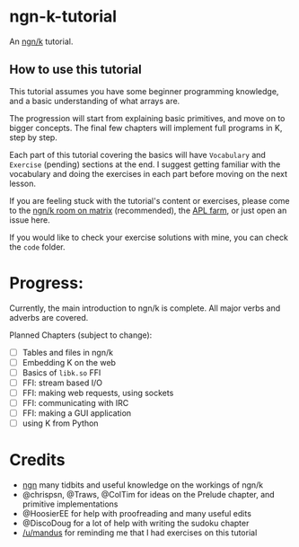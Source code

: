 # ngn-k-tutorial
An [ngn/k](https://codeberg.org/ngn/k) tutorial.

## How to use this tutorial

This tutorial assumes you have some beginner programming knowledge, and a basic understanding of what arrays are.

The progression will start from explaining basic primitives, and move on to bigger concepts. The final few chapters will implement full programs in K,
step by step.

Each part of this tutorial covering the basics will have `Vocabulary` and `Exercise` (pending) sections at the end. I suggest getting familiar with the vocabulary
and doing the exercises in each part before moving on the next lesson.

If you are feeling stuck with the tutorial's content or exercises, please come to the [ngn/k room on matrix](https://app.element.io/#/room/#ngnk:matrix.org)
(recommended), the [APL farm](https://aplwiki.com/wiki/APL_Farm), or just open an issue here.

If you would like to check your exercise solutions with mine, you can check the `code` folder.

# Progress:
Currently, the main introduction to ngn/k is complete. All major verbs and adverbs are covered.

Planned Chapters (subject to change):
- [ ] Tables and files in ngn/k
- [ ] Embedding K on the web
- [ ] Basics of `libk.so` FFI
- [ ] FFI: stream based I/O
- [ ] FFI: making web requests, using sockets
- [ ] FFI: communicating with IRC
- [ ] FFI: making a GUI application
- [ ] using K from Python

# Credits
 - [ngn](https://codeberg.org/ngn/k) many tidbits and useful knowledge on the workings of ngn/k
 - @chrispsn, @Traws, @ColTim for ideas on the Prelude chapter, and primitive implementations
 - @HoosierEE for help with proofreading and many useful edits
 - @DiscoDoug for a lot of help with writing the sudoku chapter
 - [/u/mandus](https://old.reddit.com/u/mandus) for reminding me that I had exercises on this tutorial
